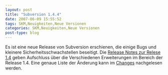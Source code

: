 ```yaml
---
layout: post
title: "Subversion 1.4.4"
date: 2007-06-09 15:55:52
tags: SKM,Neuigkeiten,Neue Versionen
categories: SKM,Neuigkeiten,Neue Versionen
post-type: blog
---
```

Es ist eine neue Release von Subversion erschienen, die einige Bugs und kleinere Sicherheitsschwachstellen beseitigt. Die <a href="http://subversion.tigris.org/svn_1.4_releasenotes.html" title="Release Notes 1.4.">Release Notes zur Relese 1.4</a> geben Aufschluss über die Verschiedenen Erweiterungen im Bereich der Release 1.4. 
Eine genaue Liste der Änderung kann im <a href="http://svn.collab.net/repos/svn/tags/1.4.4/CHANGES">Changes</a> nachgelesen werden.
